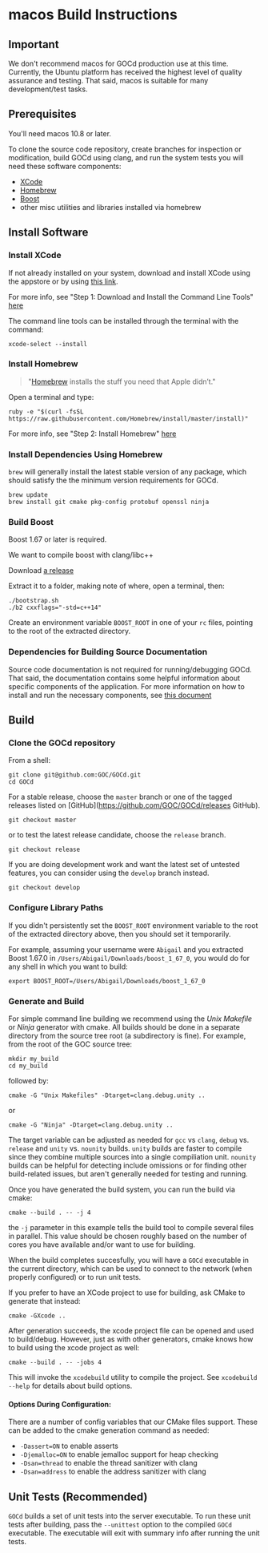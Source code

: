 # macos Build Instructions

## Important

We don't recommend macos for GOCd production use at this time. Currently, the
Ubuntu platform has received the highest level of quality assurance and
testing. That said, macos is suitable for many development/test tasks.

## Prerequisites

You'll need macos 10.8 or later.

To clone the source code repository, create branches for inspection or
modification, build GOCd using clang, and run the system tests you will need
these software components:

* [XCode](https://developer.apple.com/xcode/)
* [Homebrew](http://brew.sh/)
* [Boost](http://boost.org/)
* other misc utilities and libraries installed via homebrew

## Install Software

### Install XCode

If not already installed on your system, download and install XCode using the
appstore or by using [this link](https://developer.apple.com/xcode/).

For more info, see "Step 1: Download and Install the Command Line Tools"
[here](http://www.moncefbelyamani.com/how-to-install-xcode-homebrew-git-rvm-ruby-on-mac)

The command line tools can be installed through the terminal with the command:

```
xcode-select --install
```

### Install Homebrew

> "[Homebrew](http://brew.sh/) installs the stuff you need that Apple didn’t."

Open a terminal and type:

```
ruby -e "$(curl -fsSL https://raw.githubusercontent.com/Homebrew/install/master/install)"
```

For more info, see "Step 2: Install Homebrew"
[here](http://www.moncefbelyamani.com/how-to-install-xcode-homebrew-git-rvm-ruby-on-mac#step-2)

### Install Dependencies Using Homebrew

`brew` will generally install the latest stable version of any package, which
should satisfy the the minimum version requirements for GOCd.

```
brew update
brew install git cmake pkg-config protobuf openssl ninja
```

### Build Boost

Boost 1.67 or later is required.

We want to compile boost with clang/libc++

Download [a release](https://dl.bintray.com/boostorg/release/1.67.0/source/boost_1_67_0.tar.bz2)

Extract it to a folder, making note of where, open a terminal, then:

```
./bootstrap.sh
./b2 cxxflags="-std=c++14"
```

Create an environment variable `BOOST_ROOT` in one of your `rc` files, pointing
to the root of the extracted directory.

### Dependencies for Building Source Documentation

Source code documentation is not required for running/debugging GOCd. That
said, the documentation contains some helpful information about specific
components of the application. For more information on how to install and run
the necessary components, see [this document](../../docs/README.md)

## Build

### Clone the GOCd repository

From a shell:

```
git clone git@github.com:GOC/GOCd.git
cd GOCd
```

For a stable release, choose the `master` branch or one of the tagged releases
listed on [GitHub](https://github.com/GOC/GOCd/releases GitHub). 

```
git checkout master
```

or to test the latest release candidate, choose the `release` branch.

```
git checkout release
```

If you are doing development work and want the latest set of untested
features, you can consider using the `develop` branch instead.

```
git checkout develop
```

### Configure Library Paths

If you didn't persistently set the `BOOST_ROOT` environment variable to the
root of the extracted directory above, then you should set it temporarily.

For example, assuming your username were `Abigail` and you extracted Boost
1.67.0 in `/Users/Abigail/Downloads/boost_1_67_0`, you would do for any
shell in which you want to build:

```
export BOOST_ROOT=/Users/Abigail/Downloads/boost_1_67_0
```

### Generate and Build

For simple command line building we recommend using the *Unix Makefile* or
*Ninja* generator with cmake. All builds should be done in a separate directory
from the source tree root (a subdirectory is fine). For example, from the root
of the GOC source tree:

```
mkdir my_build
cd my_build
```

followed by:

```
cmake -G "Unix Makefiles" -Dtarget=clang.debug.unity ..
```

or

```
cmake -G "Ninja" -Dtarget=clang.debug.unity ..
```

The target variable can be adjusted as needed for `gcc` vs `clang`, `debug` vs.
`release` and `unity` vs. `nounity` builds. `unity` builds are faster to
compile since they combine multiple sources into a single compiliation unit.
`nounity` builds can be helpful for detecting include omissions or for finding
other build-related issues, but aren't generally needed for testing and
running.

Once you have generated the build system, you can run the build via cmake:

```
cmake --build . -- -j 4
```

the `-j` parameter in this example tells the build tool to compile several
files in parallel. This value should be chosen roughly based on the number of
cores you have available and/or want to use for building.

When the build completes succesfully, you will have a `GOCd` executable in
the current directory, which can be used to connect to the network (when
properly configured) or to run unit tests.

If you prefer to have an XCode project to use for building, ask CMake to
generate that instead:

```
cmake -GXcode ..
```

After generation succeeds, the xcode project file can be opened and used to
build/debug. However, just as with other generators, cmake knows how to build
using the xcode project as well:

```
cmake --build . -- -jobs 4
```

This will invoke the `xcodebuild` utility to compile the project. See `xcodebuild
--help` for details about build options.

#### Options During Configuration:

There are a number of config variables that our CMake files support. These
can be added to the cmake generation command as needed:

* `-Dassert=ON` to enable asserts
* `-Djemalloc=ON` to enable jemalloc support for heap checking
* `-Dsan=thread` to enable the thread sanitizer with clang
* `-Dsan=address` to enable the address sanitizer with clang

## Unit Tests (Recommended)

`GOCd` builds a set of unit tests into the server executable. To run these unit
tests after building, pass the `--unittest` option to the compiled `GOCd`
executable. The executable will exit with summary info after running the unit tests.


